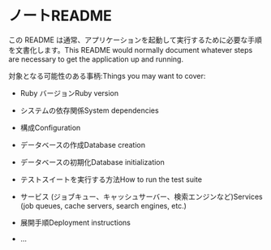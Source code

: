 # <a name="readme"></a><span data-ttu-id="41701-101">ノート</span><span class="sxs-lookup"><span data-stu-id="41701-101">README</span></span>

<span data-ttu-id="41701-102">この README は通常、アプリケーションを起動して実行するために必要な手順を文書化します。</span><span class="sxs-lookup"><span data-stu-id="41701-102">This README would normally document whatever steps are necessary to get the application up and running.</span></span>

<span data-ttu-id="41701-103">対象となる可能性のある事柄:</span><span class="sxs-lookup"><span data-stu-id="41701-103">Things you may want to cover:</span></span>

* <span data-ttu-id="41701-104">Ruby バージョン</span><span class="sxs-lookup"><span data-stu-id="41701-104">Ruby version</span></span>

* <span data-ttu-id="41701-105">システムの依存関係</span><span class="sxs-lookup"><span data-stu-id="41701-105">System dependencies</span></span>

* <span data-ttu-id="41701-106">構成</span><span class="sxs-lookup"><span data-stu-id="41701-106">Configuration</span></span>

* <span data-ttu-id="41701-107">データベースの作成</span><span class="sxs-lookup"><span data-stu-id="41701-107">Database creation</span></span>

* <span data-ttu-id="41701-108">データベースの初期化</span><span class="sxs-lookup"><span data-stu-id="41701-108">Database initialization</span></span>

* <span data-ttu-id="41701-109">テストスイートを実行する方法</span><span class="sxs-lookup"><span data-stu-id="41701-109">How to run the test suite</span></span>

* <span data-ttu-id="41701-110">サービス (ジョブキュー、キャッシュサーバー、検索エンジンなど)</span><span class="sxs-lookup"><span data-stu-id="41701-110">Services (job queues, cache servers, search engines, etc.)</span></span>

* <span data-ttu-id="41701-111">展開手順</span><span class="sxs-lookup"><span data-stu-id="41701-111">Deployment instructions</span></span>

* <span data-ttu-id="41701-112">...</span><span class="sxs-lookup"><span data-stu-id="41701-112"></span></span>
